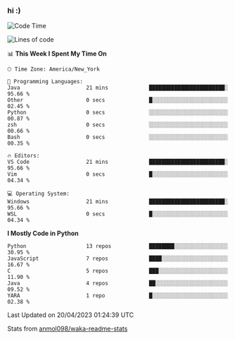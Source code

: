 ### hi :)

<!--START_SECTION:waka-->
![Code Time](http://img.shields.io/badge/Code%20Time-961%20hrs%2015%20mins-blue)

![Lines of code](https://img.shields.io/badge/From%20Hello%20World%20I%27ve%20Written-3.0%20million%20lines%20of%20code-blue)

📊 **This Week I Spent My Time On** 

```text
🕑︎ Time Zone: America/New_York

💬 Programming Languages: 
Java                     21 mins             ████████████████████████░   95.66 % 
Other                    0 secs              █░░░░░░░░░░░░░░░░░░░░░░░░   02.45 % 
Python                   0 secs              ░░░░░░░░░░░░░░░░░░░░░░░░░   00.87 % 
zsh                      0 secs              ░░░░░░░░░░░░░░░░░░░░░░░░░   00.66 % 
Bash                     0 secs              ░░░░░░░░░░░░░░░░░░░░░░░░░   00.35 % 

🔥 Editors: 
VS Code                  21 mins             ████████████████████████░   95.66 % 
Vim                      0 secs              █░░░░░░░░░░░░░░░░░░░░░░░░   04.34 % 

💻 Operating System: 
Windows                  21 mins             ████████████████████████░   95.66 % 
WSL                      0 secs              █░░░░░░░░░░░░░░░░░░░░░░░░   04.34 % 
```

**I Mostly Code in Python** 

```text
Python                   13 repos            ████████░░░░░░░░░░░░░░░░░   30.95 % 
JavaScript               7 repos             ████░░░░░░░░░░░░░░░░░░░░░   16.67 % 
C                        5 repos             ███░░░░░░░░░░░░░░░░░░░░░░   11.90 % 
Java                     4 repos             ██░░░░░░░░░░░░░░░░░░░░░░░   09.52 % 
YARA                     1 repo              █░░░░░░░░░░░░░░░░░░░░░░░░   02.38 % 
```




 Last Updated on 20/04/2023 01:24:39 UTC
<!--END_SECTION:waka-->

Stats from [anmol098/waka-readme-stats](https://github.com/anmol098/waka-readme-stats)